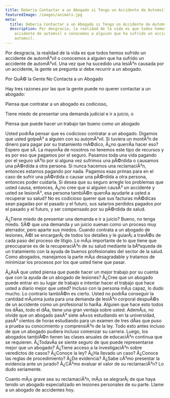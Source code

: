 ```yaml
---
title: Deberi­a Contactar a un Abogado si Tengo un Accidente de Automvil?
featuredImage: /images/animals.jpg
meta:
  title: Deberi­a Contactar a un Abogado si Tengo un Accidente de Automvil?
  description: Por desgracia, la realidad de la vida es que todos hemos sufrido un
    accidente de automvil o conocemos a alguien que ha sufrido un accidente de
    automvil.
---
```

<!--StartFragment-->

Por desgracia, la realidad de la vida es que todos hemos sufrido un accidente de automÃ³vil o conocemos a alguien que ha sufrido un accidente de automÃ³vil. Una vez que ha sucedido una lesiÃ³n causada por un accidente, la gente se pregunta si debe recurrir a un abogado.



Por QuÃ© la Gente No Contacta a un Abogado



Hay tres razones por las que la gente puede no querer contactar a un abogado:



Piensa que contratar a un abogado es codicioso,

Tiene miedo de presentar una demanda judicial e ir a juicio, o

Piensa que puede hacer un trabajo tan bueno como un abogado

Usted podrÃ­a pensar que es codicioso contratar a un abogado. Digamos que usted golpeÃ³ a alguien con su automÃ³vil. Si tuviera un montÃ³n de dinero para pagar por su tratamiento mÃ©dico, Â¿no querrÃ­a hacer eso? Espero que sÃ­. La mayorÃ­a de nosotros no tenemos este tipo de recursos y es por eso que pagamos por el seguro. Pasamos toda una vida pagando por el seguro sÃ³lo por si alguna vez sufrimos una pÃ©rdida o causamos una pÃ©rdida a otra persona. Si nunca hacemos una reclamaciÃ³n, entonces estamos pagando por nada. Pagamos esas primas para en el caso de sufrir una pÃ©rdida o causar una pÃ©rdida a otra persona, entonces poder cuidarla. Si desea que su seguro arregle los problemas que usted causa, entonces, Â¿no cree que si alguien causÃ³ un accidente y usted se lesionÃ³, esa persona tambiÃ©n querrÃ­a ayudarle a usted a recuperar su salud? No es codicioso querer que sus facturas mÃ©dicas sean pagadas por el pasado y el futuro, sus salarios perdidos pagados por el pasado y el futuro, y ser compensado por su pÃ©rdida de salud.



Â¿Tiene miedo de presentar una demanda e ir a juicio? Bueno, no tenga miedo. SÃ© que una demanda y un juicio suenan como un proceso muy aterrador, pero aparte sus miedos. Cuando contrata a un abogado de lesiones, Ã©l se encargarÃ¡ de todos los detalles y le guiarÃ¡ a travÃ©s de cada paso del proceso de litigio. Lo mÃ¡s importante de lo que tiene que preocuparse es de la recuperaciÃ³n de su salud mediante la bÃºsqueda de un tratamiento con la ayuda de buenos profesionales del sector de la salud. Como abogados, manejamos la parte mÃ¡s desagradable y tratamos de minimizar los procesos por los que usted tiene que pasar.



Â¿AsÃ­ que usted piensa que puede hacer un mejor trabajo por su cuenta que con la ayuda de un abogado de lesiones? Â¿Cree que un abogado puede entrar en su lugar de trabajo e intentar hacer el trabajo que hace usted a diario mejor que usted? Incluso con la persona mÃ¡s capaz, lo dudo mucho. Lo contrario tambiÃ©n es cierto. Usted no podrÃ­a conseguir la cantidad mÃ¡xima justa para una demanda de lesiÃ³n corporal despuÃ©s de un accidente como un profesional lo harÃ­a. Alguien que hace esto todos los dÃ­as, todo el dÃ­a, tiene una gran ventaja sobre usted. AdemÃ¡s, no olvide que un abogado pasÃ³ siete aÃ±os estudiando en la universidad, pasÃ³ cientos de horas estudiando para un examen de tres dÃ­as que puso a prueba su conocimiento y comprensiÃ³n de la ley. Todo esto antes incluso de que un abogado pudiera incluso comenzar su carrera. Luego, los abogados tambiÃ©n tienen las clases anuales de educaciÃ³n continua que se requieren. Â¿TodavÃ­a se siente seguro de que puede representarse mejor que un abogado? Â¿Tiene acceso a la investigaciÃ³n sobre veredictos de casos? Â¿Conoce la ley? Â¿Ha llevado un caso? Â¿Conoce las reglas de procedimiento? Â¿De evidencia? Â¿Sabe cÃ³mo presentar la evidencia ante un jurado? Â¿CÃ³mo evaluar el valor de su reclamaciÃ³n? Lo dudo seriamente.



Cuanto mÃ¡s grave sea su reclamaciÃ³n, mÃ¡s se alegrarÃ¡ de que haya tenido un abogado especializado en lesiones personales de su parte. Llame a un abogado de accidentes hoy.

<!--EndFragment-->